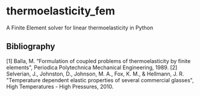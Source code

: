 # thermoelasticity_fem
A Finite Element solver for linear thermoelasticity in Python

## Bibliography
[1] Balla, M. “Formulation of coupled problems of thermoelasticity by finite elements", 
Periodica Polytechnica Mechanical Engineering, 1989.
[2] Selverian, J., Johnston, D., Johnson, M. A., Fox, K. M., & Hellmann, J. R. 
"Temperature dependent elastic properties of several commercial glasses", 
High Temperatures - High Pressures, 2010.